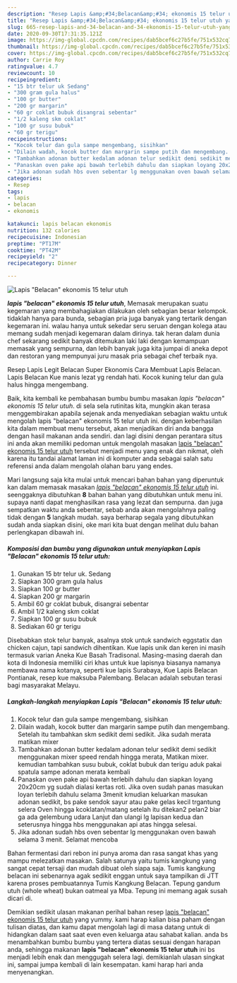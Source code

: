 ```yaml
---
description: "Resep Lapis &amp;#34;Belacan&amp;#34; ekonomis 15 telur utuh yang sempurna"
title: "Resep Lapis &amp;#34;Belacan&amp;#34; ekonomis 15 telur utuh yang sempurna"
slug: 665-resep-lapis-and-34-belacan-and-34-ekonomis-15-telur-utuh-yang-sempurna
date: 2020-09-30T17:31:35.121Z
image: https://img-global.cpcdn.com/recipes/dab5bcef6c27b5fe/751x532cq70/lapis-belacan-ekonomis-15-telur-utuh-foto-resep-utama.jpg
thumbnail: https://img-global.cpcdn.com/recipes/dab5bcef6c27b5fe/751x532cq70/lapis-belacan-ekonomis-15-telur-utuh-foto-resep-utama.jpg
cover: https://img-global.cpcdn.com/recipes/dab5bcef6c27b5fe/751x532cq70/lapis-belacan-ekonomis-15-telur-utuh-foto-resep-utama.jpg
author: Carrie Roy
ratingvalue: 4.7
reviewcount: 10
recipeingredient:
- "15 btr telur uk Sedang"
- "300 gram gula halus"
- "100 gr butter"
- "200 gr margarin"
- "60 gr coklat bubuk disangrai sebentar"
- "1/2 kaleng skm coklat"
- "100 gr susu bubuk"
- "60 gr terigu"
recipeinstructions:
- "Kocok telur dan gula sampe mengembang, sisihkan"
- "Dilain wadah, kocok butter dan margarin sampe putih dan mengembang. Setelah itu tambahkan skm sedikit demi sedikit. Jika sudah merata matikan mixer"
- "Tambahkan adonan butter kedalam adonan telur sedikit demi sedikit menggunakan mixer speed rendah hingga merata, Matikan mixer. kemudian tambahkan susu bubuk, coklat bubuk dan terigu aduk pakai spatula sampe adonan merata kembali"
- "Panaskan oven pake api bawah terlebih dahulu dan siapkan loyang 20x20cm yg sudah dialasi kertas roti. Jika oven sudah panas masukan loyan terlebih dahulu selama 3menit kmudian keluarkan masukan adonan sedikit, bs pake sendok sayur atau pake gelas kecil trgantung selera Oven hingga kcoklatan/matang setelah itu ditekan2 pelan2 biar ga ada gelembung udara Lanjut dan ulangi lg lapisan kedua dan seterusnya hingga hbs menggunakan api atas hingga selesai."
- "Jika adonan sudah hbs oven sebentar lg menggunakan oven bawah selama 3 menit. Selamat mencoba"
categories:
- Resep
tags:
- lapis
- belacan
- ekonomis

katakunci: lapis belacan ekonomis 
nutrition: 132 calories
recipecuisine: Indonesian
preptime: "PT17M"
cooktime: "PT42M"
recipeyield: "2"
recipecategory: Dinner

---
```



![Lapis &#34;Belacan&#34; ekonomis 15 telur utuh](https://img-global.cpcdn.com/recipes/dab5bcef6c27b5fe/751x532cq70/lapis-belacan-ekonomis-15-telur-utuh-foto-resep-utama.jpg)

<b><i>lapis &#34;belacan&#34; ekonomis 15 telur utuh</i></b>, Memasak merupakan suatu kegemaran yang membahagiakan dilakukan oleh sebagian besar kelompok. tidaklah hanya para bunda, sebagian pria juga banyak yang tertarik dengan kegemaran ini. walau hanya untuk sekedar seru seruan dengan kolega atau memang sudah menjadi kegemaran dalam dirinya. tak heran dalam dunia chef sekarang sedikit banyak ditemukan laki laki dengan kemampuan memasak yang sempurna, dan lebih banyak juga kita jumpai di aneka depot dan restoran yang mempunyai juru masak pria sebagai chef terbaik nya.

Resep Lapis Legit Belacan Super Ekonomis Cara Membuat Lapis Belacan. Lapis Belacan Kue manis lezat yg rendah hati. Kocok kuning telur dan gula halus hingga mengembang.

Baik, kita kembali ke pembahasan bumbu bumbu masakan <i>lapis &#34;belacan&#34; ekonomis 15 telur utuh</i>. di sela sela rutinitas kita, mungkin akan terasa menggembirakan apabila sejenak anda menyediakan sebagian waktu untuk mengolah lapis &#34;belacan&#34; ekonomis 15 telur utuh ini. dengan keberhasilan kita dalam membuat menu tersebut, akan menjadikan diri anda bangga dengan hasil makanan anda sendiri. dan lagi disini dengan perantara situs ini anda akan memiliki pedoman untuk mengolah masakan <u>lapis &#34;belacan&#34; ekonomis 15 telur utuh</u> tersebut menjadi menu yang enak dan nikmat, oleh karena itu tandai alamat laman ini di komputer anda sebagai salah satu referensi anda dalam mengolah olahan baru yang endes.


Mari langsung saja kita mulai untuk mencari bahan bahan yang diperuntuk kan dalam memasak masakan <u><i>lapis &#34;belacan&#34; ekonomis 15 telur utuh</i></u> ini. seenggaknya dibutuhkan <b>8</b> bahan bahan yang dibutuhkan untuk menu ini. supaya nanti dapat menghasilkan rasa yang lezat dan sempurna. dan juga sempatkan waktu anda sebentar, sebab anda akan mengolahnya paling tidak dengan <b>5</b> langkah mudah. saya berharap segala yang dibutuhkan sudah anda siapkan disini, oke mari kita buat dengan melihat dulu bahan perlengkapan dibawah ini.

<!--inarticleads1-->

##### Komposisi dan bumbu yang digunakan untuk menyiapkan Lapis &#34;Belacan&#34; ekonomis 15 telur utuh:

1. Gunakan 15 btr telur uk. Sedang
1. Siapkan 300 gram gula halus
1. Siapkan 100 gr butter
1. Siapkan 200 gr margarin
1. Ambil 60 gr coklat bubuk, disangrai sebentar
1. Ambil 1/2 kaleng skm coklat
1. Siapkan 100 gr susu bubuk
1. Sediakan 60 gr terigu


Disebabkan stok telur banyak, asalnya stok untuk sandwich eggstatix dan chicken cajun, tapi sandwich dihentikan. Kue lapis unik dan keren ini masih termasuk varian Aneka Kue Basah Tradisonal. Masing-masing daerah dan kota di Indonesia memiliki ciri khas untuk kue lapisnya biasanya namanya membawa nama kotanya, seperti kue lapis Surabaya, Kue Lapis Belacan Pontianak, resep kue maksuba Palembang. Belacan adalah sebutan terasi bagi masyarakat Melayu. 

<!--inarticleads2-->

##### Langkah-langkah menyiapkan Lapis &#34;Belacan&#34; ekonomis 15 telur utuh:

1. Kocok telur dan gula sampe mengembang, sisihkan
1. Dilain wadah, kocok butter dan margarin sampe putih dan mengembang. Setelah itu tambahkan skm sedikit demi sedikit. Jika sudah merata matikan mixer
1. Tambahkan adonan butter kedalam adonan telur sedikit demi sedikit menggunakan mixer speed rendah hingga merata, Matikan mixer. kemudian tambahkan susu bubuk, coklat bubuk dan terigu aduk pakai spatula sampe adonan merata kembali
1. Panaskan oven pake api bawah terlebih dahulu dan siapkan loyang 20x20cm yg sudah dialasi kertas roti. Jika oven sudah panas masukan loyan terlebih dahulu selama 3menit kmudian keluarkan masukan adonan sedikit, bs pake sendok sayur atau pake gelas kecil trgantung selera Oven hingga kcoklatan/matang setelah itu ditekan2 pelan2 biar ga ada gelembung udara Lanjut dan ulangi lg lapisan kedua dan seterusnya hingga hbs menggunakan api atas hingga selesai.
1. Jika adonan sudah hbs oven sebentar lg menggunakan oven bawah selama 3 menit. Selamat mencoba


Bahan fermentasi dari rebon ini punya aroma dan rasa sangat khas yang mampu melezatkan masakan. Salah satunya yaitu tumis kangkung yang sangat cepat tersaji dan mudah dibuat oleh siapa saja. Tumis kangkung belacan ini sebenarnya agak sedikit enggan untuk saya tampilkan di JTT karena proses pembuatannya Tumis Kangkung Belacan. Tepung gandum utuh (whole wheat) bukan oatmeal ya Mba. Tepung ini memang agak susah dicari di. 

Demikian sedikit ulasan makanan perihal bahan resep <u>lapis &#34;belacan&#34; ekonomis 15 telur utuh</u> yang yummy. kami harap kalian bisa paham dengan tulisan diatas, dan kamu dapat mengolah lagi di masa datang untuk di hidangkan dalam saat saat even even keluarga atau sahabat kalian. anda bs menambahkan bumbu bumbu yang tertera diatas sesuai dengan harapan anda, sehingga makanan <b>lapis &#34;belacan&#34; ekonomis 15 telur utuh</b> ini bs menjadi lebih enak dan menggugah selera lagi. demikianlah ulasan singkat ini, sampai jumpa kembali di lain kesempatan. kami harap hari anda menyenangkan.
